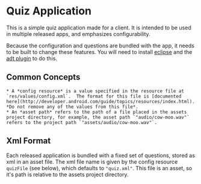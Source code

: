 Quiz Application
================

This is a simple quiz application made for a client.  It is intended to be used in multiple released apps, and emphasizes configurability.

Because the configuration and questions are bundled with the app, it needs to be built to change these features.  You will need to install [eclipse](http://www.eclipse.org/downloads/) and the [adt plugin](http://developer.android.com/sdk/installing/installing-adt.html) to do this.

Common Concepts
---------------- 
	* A *config resource* is a value specified in the resource file at `res/values/config.xml`.  The format for this file is [documented here](http://developer.android.com/guide/topics/resources/index.html). *Do not remove any of the values from this file*.
	* An *asset path* refers to the path of a file placed in the assets project directory, for example, the asset path `"audio/cow-moo.wav"` refers to the project path `"assets/audio/cow-moo.wav"`.
	
Xml Format
----------------
Each released application is bundled with a fixed set of questions, stored as xml in an asset file.  The xml file name is given by the config resource `quizFile` (see below), which defaults to `"quiz.xml"`.  This file is an asset, so it's path is relative to the assets project directory.


